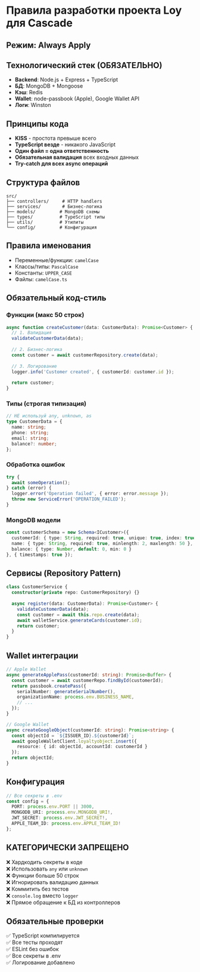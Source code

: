 # Правила разработки проекта Loy для Cascade

## Режим: Always Apply

## Технологический стек (ОБЯЗАТЕЛЬНО)
- **Backend**: Node.js + Express + TypeScript
- **БД**: MongoDB + Mongoose
- **Кэш**: Redis
- **Wallet**: node-passbook (Apple), Google Wallet API
- **Логи**: Winston

## Принципы кода
- **KISS** - простота превыше всего
- **TypeScript везде** - никакого JavaScript
- **Один файл = одна ответственность**
- **Обязательная валидация** всех входных данных
- **Try-catch для всех async операций**

## Структура файлов
```
src/
├── controllers/     # HTTP handlers
├── services/        # Бизнес-логика  
├── models/         # MongoDB схемы
├── types/          # TypeScript типы
├── utils/          # Утилиты
└── config/         # Конфигурация
```

## Правила именования
- Переменные/функции: `camelCase`
- Классы/типы: `PascalCase` 
- Константы: `UPPER_CASE`
- Файлы: `camelCase.ts`

## Обязательный код-стиль

### Функции (макс 50 строк)
```typescript
async function createCustomer(data: CustomerData): Promise<Customer> {
  // 1. Валидация
  validateCustomerData(data);
  
  // 2. Бизнес-логика
  const customer = await customerRepository.create(data);
  
  // 3. Логирование
  logger.info('Customer created', { customerId: customer.id });
  
  return customer;
}
```

### Типы (строгая типизация)
```typescript
// НЕ используй any, unknown, as
type CustomerData = {
  name: string;
  phone: string;
  email: string;
  balance?: number;
};
```

### Обработка ошибок
```typescript
try {
  await someOperation();
} catch (error) {
  logger.error('Operation failed', { error: error.message });
  throw new ServiceError('OPERATION_FAILED');
}
```

### MongoDB модели
```typescript
const customerSchema = new Schema<ICustomer>({
  customerId: { type: String, required: true, unique: true, index: true },
  name: { type: String, required: true, minlength: 2, maxlength: 50 },
  balance: { type: Number, default: 0, min: 0 }
}, { timestamps: true });
```

## Сервисы (Repository Pattern)
```typescript
class CustomerService {
  constructor(private repo: CustomerRepository) {}
  
  async register(data: CustomerData): Promise<Customer> {
    validateCustomerData(data);
    const customer = await this.repo.create(data);
    await walletService.generateCards(customer.id);
    return customer;
  }
}
```

## Wallet интеграции
```typescript
// Apple Wallet
async generateApplePass(customerId: string): Promise<Buffer> {
  const customer = await customerRepo.findById(customerId);
  return passbook.createPass({
    serialNumber: generateSerialNumber(),
    organizationName: process.env.BUSINESS_NAME,
    // ...
  });
}

// Google Wallet  
async createGoogleObject(customerId: string): Promise<string> {
  const objectId = `${ISSUER_ID}.${customerId}`;
  await googleWalletClient.loyaltyobject.insert({
    resource: { id: objectId, accountId: customerId }
  });
  return objectId;
}
```

## Конфигурация
```typescript
// Все секреты в .env
const config = {
  PORT: process.env.PORT || 3000,
  MONGODB_URI: process.env.MONGODB_URI!,
  JWT_SECRET: process.env.JWT_SECRET!,
  APPLE_TEAM_ID: process.env.APPLE_TEAM_ID!
};
```

## КАТЕГОРИЧЕСКИ ЗАПРЕЩЕНО
❌ Хардкодить секреты в коде  
❌ Использовать `any` или `unknown`  
❌ Функции больше 50 строк  
❌ Игнорировать валидацию данных  
❌ Коммитить без тестов  
❌ `console.log` вместо `logger`  
❌ Прямое обращение к БД из контроллеров

## Обязательные проверки
✅ TypeScript компилируется  
✅ Все тесты проходят  
✅ ESLint без ошибок  
✅ Все секреты в .env  
✅ Логирование добавлено
